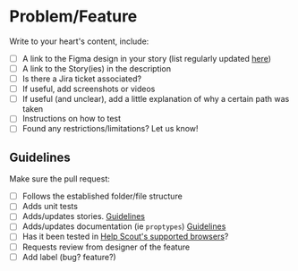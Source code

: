 # Problem/Feature

Write to your heart's content, include:

- [ ] A link to the Figma design in your story (list regularly updated [here](https://docs.google.com/spreadsheets/d/19-5gNbYuKjOb-kk7VTQZ0i_VWVd_8lubx-uhrlPUu1E/edit#gid=0))
- [ ] A link to the Story(ies) in the description
- [ ] Is there a Jira ticket associated?
- [ ] If useful, add screenshots or videos
- [ ] If useful (and unclear), add a little explanation of why a certain path was taken
- [ ] Instructions on how to test
- [ ] Found any restrictions/limitations? Let us know!

## Guidelines

Make sure the pull request:

- [ ] Follows the established folder/file structure
- [ ] Adds unit tests
- [ ] Adds/updates stories. [Guidelines](https://hsds.helpscout.com/?path=/docs/%F0%9F%8F%A0-welcome-4-writing-stories--page)
- [ ] Adds/updates documentation (ie `proptypes`) [Guidelines](https://hsds.helpscout.com/?path=/docs/%F0%9F%8F%A0-welcome-3-writing-components--page)
- [ ] Has it been tested in [Help Scout's supported browsers](https://docs.helpscout.com/article/1292-supported-browsers-and-system-requirements)?
- [ ] Requests review from designer of the feature
- [ ] Add label (bug? feature?)

